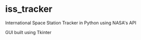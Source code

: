 # iss_tracker
International Space Station Tracker in Python using NASA's API

GUI built using Tkinter

